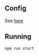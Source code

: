 ## Config

See [here](https://github.com/saqfish/spd-server/blob/b51fc67169800ed54c27da1d3f9d23dca93c5588/data/README.md)
## Running

```sh
npm run start
```
